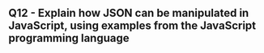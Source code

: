 ## Q12 - Explain how JSON can be manipulated in JavaScript, using examples from the JavaScript programming language